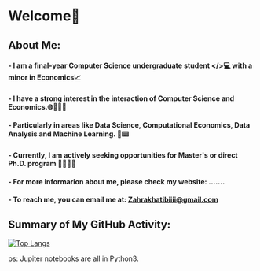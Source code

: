 # Welcome👋

## About Me:


#### - I am a final-year Computer Science undergraduate student </>💻 with a minor in Economics📈
#### - I have a strong interest in the interaction of Computer Science and Economics.🌐🧑🏻‍💻
#### - Particularly in areas like Data Science, Computational Economics, Data Analysis and Machine Learning. 🤖⌨️
#### - Currently, I am actively seeking opportunities for Master's or direct Ph.D. program 🕵🏻‍♀️🔎
#### - For more informarion about me, please check my website: .......
#### - To reach me, you can email me at: Zahrakhatibiiii@gmail.com

## Summary of My GitHub Activity:

[![Top Langs](https://github-readme-stats.vercel.app/api/top-langs/?username=Zahrakhatibi&layout=compact)](https://github.com/anuraghazra/github-readme-stats)

ps: Jupiter notebooks are all in Python3.
